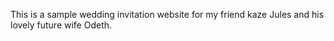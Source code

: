 This is a sample wedding invitation website for my friend kaze Jules and his lovely future wife Odeth.
